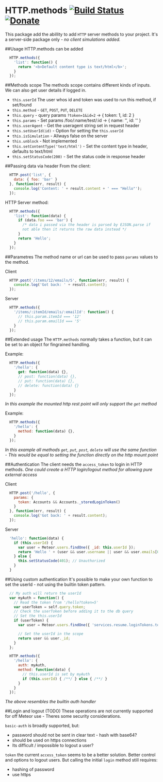 HTTP.methods [![Build Status](https://travis-ci.org/raix/Meteor-http-methods.png?branch=master)](https://travis-ci.org/raix/Meteor-http-methods) [![Donate](https://www.paypalobjects.com/en_US/i/btn/btn_donate_SM.gif)](https://www.paypal.com/cgi-bin/webscr?cmd=_s-xclick&hosted_button_id=ZMB2BWV54PX5G)
============

This package add the abillity to add `HTTP` server methods to your project. It's a server-side package only *- no client simulations added.*

##Usage
HTTP.methods can be added
```js
  HTTP.methods({
    'list': function() {
      return '<b>Default content type is text/html</b>';
    }
  });
```

##Methods scope
The methods scope contains different kinds of inputs. We can also get user details if logged in.


* `this.userId` The user whos id and token was used to run this method, if set/found
* `this.method` - `GET`, `POST`, `PUT`, `DELETE`
* `this.query` - query params `?token=1&id=2` -> { token: 1, id: 2 }
* `this.params` - Set params /foo/:name/test/:id -> { name: '', id: '' }
* `this.userAgent` - Get the useragent string set in request header
* `this.setUserId(id)` - Option for setting the `this.userId`
* `this.isSimulation` - Allways false on the server
* `this.unblock` - Not implemented
* `this.setContentType('text/html')` - Set the content type in header, defaults to text/html
* `this.setStatusCode(200)` - Set the status code in response header

##Passing data via header
From the client:
```js
  HTTP.post('list', {
    data: { foo: 'bar' }
  }, function(err, result) {
    console.log('Content: ' + result.content + ' === "Hello"');
  });
```

HTTP Server method:
```js
  HTTP.methods({
    'list': function(data) {
      if (data.foo === 'bar') {
        /* data i passed via the header is parsed by EJSON.parse if
        not able then it returns the raw data instead */
      }
      return 'Hello';
    }
  });
```

##Parametres
The method name or url can be used to pass `params` values to the method.

Client
```js
  HTTP.post('/items/12/emails/5', function(err, result) {
    console.log('Got back: ' + result.content);
  });
```

Server
```js
  HTTP.methods({
    '/items/:itemId/emails/:emailId': function() {
      // this.param.itemId === '12'
      // this.param.emailId === '5'
    }
  });
```

##Extended usage
The `HTTP.methods` normally takes a function, but it can be set to an object for fingrained handling.

Example:
```js
  HTTP.methods({
    '/hello': {
      get: function(data) {},
      // post: function(data) {},
      // put: function(data) {},
      // delete: function(data) {}
    }
  });
```
*In this example the mounted http rest point will only support the `get` method*

Example:
```js
  HTTP.methods({
    '/hello': {
      method: function(data) {},
    }
  });
```
*In this example all methods `get`, `put`, `post`, `delete` will use the same function - This would be equal to setting the function directly on the http mount point*

##Authentication
The client needs the `access_token` to login in HTTP methods. *One could create a HTTP login/logout method for allowing pure external access*

Client
```js
  HTTP.post('/hello', {
    params: {
      token: Accounts && Accounts._storedLoginToken()
    }
  }, function(err, result) {
    console.log('Got back: ' + result.content);
  });
```

Server
```js
  'hello': function(data) {
    if (this.userId) {
      var user = Meteor.users.findOne({ _id: this.userId });
      return 'Hello ' + (user && user.username || user && user.emails[0].address || 'user');
    } else {
      this.setStatusCode(401); // Unauthorized
    }
  }
```

##Using custom authentication
It's possible to make your own function to set the userId - not using the builtin token pattern.
```js
  // My auth will return the userId
  var myAuth = function() {
    // Read the token from '/hello?token=5'
    var userToken = self.query.token;
    // Check the userToken before adding it to the db query
    // Set the this.userId
    if (userToken) {
      var user = Meteor.users.findOne({ 'services.resume.loginTokens.token': userToken });

      // Set the userId in the scope
      return user && user._id;
    }  
  };

  HTTP.methods({
    '/hello': {
      auth: myAuth,
      method: function(data) {
        // this.userId is set by myAuth
        if (this.userId) { /**/ } else { /**/ }
      }
    }
  });
```
*The above resembles the builtin auth handler*


##Login and logout (TODO)
These operations are not currently supported for off Meteor use - Theres some security considerations.

`basic-auth` is broadly supported, but:
* password should not be sent in clear text - hash with base64?
* should be used on https connections
* Its difficult / impossible to logout a user?

`token` the current `access_token` seems to be a better solution. Better control and options to logout users. But calling the initial `login` method still requires:
* hashing of password
* use https
